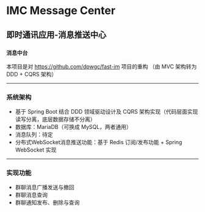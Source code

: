 # IMC Message Center 
## 即时通讯应用-消息推送中心
### `消息中台`

本项目是对 https://github.com/dpwgc/fast-im 项目的重构
（由 MVC 架构转为 DDD + CQRS 架构）

***

### 系统架构
* 基于 Spring Boot 结合 DDD 领域驱动设计及 CQRS 架构实现（代码层面实现读写分离，底层数据存储不分离）
* 数据库：MariaDB（可换成 MySQL，两者通用）
* 消息队列：待定
* 分布式WebSocket消息推送功能：基于 Redis 订阅/发布功能 + Spring WebSocket 实现

***

### 实现功能
* 群聊消息广播发送与撤回
* 群聊消息查询
* 群聊通知发布、删除与查询



